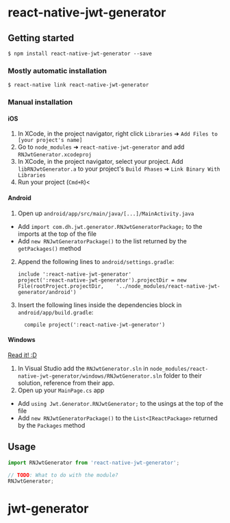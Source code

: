 
# react-native-jwt-generator

## Getting started

`$ npm install react-native-jwt-generator --save`

### Mostly automatic installation

`$ react-native link react-native-jwt-generator`

### Manual installation


#### iOS

1. In XCode, in the project navigator, right click `Libraries` ➜ `Add Files to [your project's name]`
2. Go to `node_modules` ➜ `react-native-jwt-generator` and add `RNJwtGenerator.xcodeproj`
3. In XCode, in the project navigator, select your project. Add `libRNJwtGenerator.a` to your project's `Build Phases` ➜ `Link Binary With Libraries`
4. Run your project (`Cmd+R`)<

#### Android

1. Open up `android/app/src/main/java/[...]/MainActivity.java`
  - Add `import com.dh.jwt.generator.RNJwtGeneratorPackage;` to the imports at the top of the file
  - Add `new RNJwtGeneratorPackage()` to the list returned by the `getPackages()` method
2. Append the following lines to `android/settings.gradle`:
  	```
  	include ':react-native-jwt-generator'
  	project(':react-native-jwt-generator').projectDir = new File(rootProject.projectDir, 	'../node_modules/react-native-jwt-generator/android')
  	```
3. Insert the following lines inside the dependencies block in `android/app/build.gradle`:
  	```
      compile project(':react-native-jwt-generator')
  	```

#### Windows
[Read it! :D](https://github.com/ReactWindows/react-native)

1. In Visual Studio add the `RNJwtGenerator.sln` in `node_modules/react-native-jwt-generator/windows/RNJwtGenerator.sln` folder to their solution, reference from their app.
2. Open up your `MainPage.cs` app
  - Add `using Jwt.Generator.RNJwtGenerator;` to the usings at the top of the file
  - Add `new RNJwtGeneratorPackage()` to the `List<IReactPackage>` returned by the `Packages` method


## Usage
```javascript
import RNJwtGenerator from 'react-native-jwt-generator';

// TODO: What to do with the module?
RNJwtGenerator;
```
  # jwt-generator
